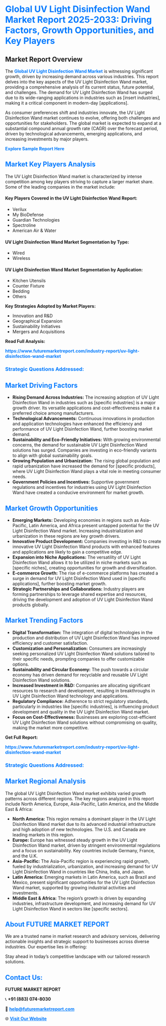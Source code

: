 <h1 style="color: #007BFF;">Global UV Light Disinfection Wand Market Report 2025-2033: Driving Factors, Growth Opportunities, and Key Players</h1>

<section id="overview">
<h2>Market Report Overview</h2>
<p>The <a href="https://www.futuremarketreport.com/industry-report/uv-light-disinfection-wand-market" style="color: #007BFF; text-decoration: none;"><strong>Global UV Light Disinfection Wand Market</strong></a> is witnessing significant growth, driven by increasing demand across various industries. This report delves into the key aspects of the UV Light Disinfection Wand market, providing a comprehensive analysis of its current status, future potential, and challenges. The demand for UV Light Disinfection Wand has surged due to its wide-ranging applications in industries such as [insert industries], making it a critical component in modern-day [applications].</p>
<p>As consumer preferences shift and industries innovate, the UV Light Disinfection Wand market continues to evolve, offering both challenges and opportunities for stakeholders. The global market is expected to expand at a substantial compound annual growth rate (CAGR) over the forecast period, driven by technological advancements, emerging applications, and increasing investments by major players.</p>
</section>

<section id="overview">
<p><a href="https://www.futuremarketreport.com/request-sample/reportId=53515" style="color: #007BFF; text-decoration: none;"><strong>Explore Sample Report Here</strong></a></p>
</section>

<section id="key-players">
<h2 style="color: #007BFF;">Market Key Players Analysis</h2>
<p>The UV Light Disinfection Wand market is characterized by intense competition among key players striving to capture a larger market share. Some of the leading companies in the market include:</p>
<h4>Key Players Covered in the UV Light Disinfection Wand Report:</h4>
<ul><li>Verilux</li><li>My BioDefense</li><li>Guardian Technologies</li><li>Spectroline</li><li>American Air &amp; Water</li></ul>
<h4>UV Light Disinfection Wand Market Segmentation by Type:</h4>
<ul><li>Wired</li><li>Wireless</li></ul>

<h4>UV Light Disinfection Wand Market Segmentation by Application:</h4>
<ul><li>Kitchen Utensils</li><li>Counter Fixture</li><li>Bedding</li><li>Others</li></ul>
<p><strong>Key Strategies Adopted by Market Players:</strong></p>
<ul>
<li>Innovation and R&D</li>
<li>Geographical Expansion</li>
<li>Sustainability Initiatives</li>
<li>Mergers and Acquisitions</li>
</ul>
</section>

<section>
<p><strong>Read Full Analysis: </strong></p><a href="https://www.futuremarketreport.com/industry-report/uv-light-disinfection-wand-market" style="color: #007BFF; text-decoration: none;"><strong>https://www.futuremarketreport.com/industry-report/uv-light-disinfection-wand-market</strong></a>
<h3 style="color: #007BFF;">Strategic Questions Addressed:</h3>
</section>

<section id="driving-factors">
<h2 style="color: #007BFF;">Market Driving Factors</h2>
<ul>
<li><strong>Rising Demand Across Industries:</strong> The increasing adoption of UV Light Disinfection Wand in industries such as [specific industries] is a major growth driver. Its versatile applications and cost-effectiveness make it a preferred choice among manufacturers.</li>
<li><strong>Technological Advancements:</strong> Continuous innovations in production and application technologies have enhanced the efficiency and performance of UV Light Disinfection Wand, further boosting market demand.</li>
<li><strong>Sustainability and Eco-Friendly Initiatives:</strong> With growing environmental concerns, the demand for sustainable UV Light Disinfection Wand solutions has surged. Companies are investing in eco-friendly variants to align with global sustainability goals.</li>
<li><strong>Growing Population and Urbanization:</strong> The rising global population and rapid urbanization have increased the demand for [specific products], where UV Light Disinfection Wand plays a vital role in meeting consumer needs.</li>
<li><strong>Government Policies and Incentives:</strong> Supportive government regulations and incentives for industries using UV Light Disinfection Wand have created a conducive environment for market growth.</li>
</ul>
</section>

<section id="growth-opportunities">
<h2 style="color: #007BFF;">Market Growth Opportunities</h2>
<ul>
<li><strong>Emerging Markets:</strong> Developing economies in regions such as Asia-Pacific, Latin America, and Africa present untapped potential for the UV Light Disinfection Wand market. Increasing industrialization and urbanization in these regions are key growth drivers.</li>
<li><strong>Innovative Product Development:</strong> Companies investing in R&D to create innovative UV Light Disinfection Wand products with enhanced features and applications are likely to gain a competitive edge.</li>
<li><strong>Expansion into Niche Applications:</strong> The versatility of UV Light Disinfection Wand allows it to be utilized in niche markets such as [specific niches], creating opportunities for growth and diversification.</li>
<li><strong>E-commerce Growth:</strong> The rise of e-commerce platforms has created a surge in demand for UV Light Disinfection Wand used in [specific applications], further boosting market growth.</li>
<li><strong>Strategic Partnerships and Collaborations:</strong> Industry players are forming partnerships to leverage shared expertise and resources, driving the development and adoption of UV Light Disinfection Wand products globally.</li>
</ul>
</section>

<section id="trending-factors">
<h2 style="color: #007BFF;">Market Trending Factors</h2>
<ul>
<li><strong>Digital Transformation:</strong> The integration of digital technologies in the production and distribution of UV Light Disinfection Wand has improved efficiency and customer satisfaction.</li>
<li><strong>Customization and Personalization:</strong> Consumers are increasingly seeking personalized UV Light Disinfection Wand solutions tailored to their specific needs, prompting companies to offer customizable options.</li>
<li><strong>Sustainability and Circular Economy:</strong> The push towards a circular economy has driven demand for recyclable and reusable UV Light Disinfection Wand solutions.</li>
<li><strong>Increased Investment in R&D:</strong> Companies are allocating significant resources to research and development, resulting in breakthroughs in UV Light Disinfection Wand technology and applications.</li>
<li><strong>Regulatory Compliance:</strong> Adherence to strict regulatory standards, particularly in industries like [specific industries], is influencing product development and quality in the UV Light Disinfection Wand market.</li>
<li><strong>Focus on Cost-Effectiveness:</strong> Businesses are exploring cost-efficient UV Light Disinfection Wand solutions without compromising on quality, making the market more competitive.</li>
</ul>
</section>

<section>
<p><strong>Get Full Report: </strong></p><a href="https://www.futuremarketreport.com/industry-report/uv-light-disinfection-wand-market" style="color: #007BFF; text-decoration: none;"><strong>https://www.futuremarketreport.com/industry-report/uv-light-disinfection-wand-market</strong></a>
<h3 style="color: #007BFF;">Strategic Questions Addressed:</h3>
</section>


<section id="regional-analysis">
<h2 style="color: #007BFF;">Market Regional Analysis</h2>
<p>The global UV Light Disinfection Wand market exhibits varied growth patterns across different regions. The key regions analyzed in this report include North America, Europe, Asia-Pacific, Latin America, and the Middle East & Africa:</p>
<ul>
<li><strong>North America:</strong> This region remains a dominant player in the UV Light Disinfection Wand market due to its advanced industrial infrastructure and high adoption of new technologies. The U.S. and Canada are leading markets in this region.</li>
<li><strong>Europe:</strong> Europe has witnessed steady growth in the UV Light Disinfection Wand market, driven by stringent environmental regulations and a focus on sustainability. Key countries include Germany, France, and the U.K.</li>
<li><strong>Asia-Pacific:</strong> The Asia-Pacific region is experiencing rapid growth, fueled by industrialization, urbanization, and increasing demand for UV Light Disinfection Wand in countries like China, India, and Japan.</li>
<li><strong>Latin America:</strong> Emerging markets in Latin America, such as Brazil and Mexico, present significant opportunities for the UV Light Disinfection Wand market, supported by growing industrial activities and investments.</li>
<li><strong>Middle East & Africa:</strong> The region’s growth is driven by expanding industries, infrastructure development, and increasing demand for UV Light Disinfection Wand in sectors like [specific sectors].</li>
</ul>
</section>

<footer>
<h2 style="color: #007BFF;">About FUTURE MARKET REPORT</h2>
<p>We are a trusted name in market research and advisory services, delivering actionable insights and strategic support to businesses across diverse industries. Our expertise lies in offering:</p>

<p>Stay ahead in today’s competitive landscape with our tailored research solutions.</p>

<h2 style="color: #007BFF;">Contact Us:</h2>
<p><strong>FUTURE MARKET REPORT</strong></p>
<p>📞 <strong>+91 (883) 074-8030</strong></p>
<p>📧 <strong><a href="mailto:help@futuremarketreport.com" style="color: #007BFF;">help@futuremarketreport.com</a></strong></p>
<p>🌐 <strong><a href="https://www.futuremarketreport.com/" style="color: #007BFF;">Visit Our Website</a></strong></p>
</footer>